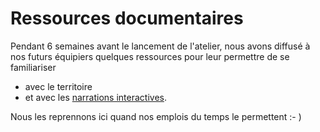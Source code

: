 # Ressources documentaires

Pendant 6 semaines avant le lancement de l'atelier, nous avons diffusé à nos futurs équipiers quelques ressources pour leur permettre de se familiariser 
- avec le territoire 
- et avec les [narrations interactives](narrations-interactives.md).

Nous les reprennons ici quand nos emplois du temps le permettent :- )
